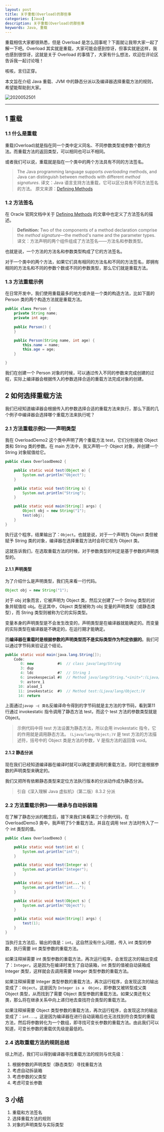 ```yaml
---
layout: post
title: 关于重载(Overload)的那些事
categories: [Java]
description: 关于重载(Overload)的那些事
keywords: Java, 重载
---
```


重载相信大家都很熟悉，但是 Overload 是怎么回事呢？下面就让我带大家一起了解一下吧。Overload 其实就是重载，大家可能会感到惊讶，但事实就是这样，我也感到很惊讶，这就是关于 Overload 的事情了，大家有什么想法，欢迎在评论区告诉我一起讨论哦！

咳咳，言归正穿。

本文旨在介绍 Java 重载、JVM 中的静态分派以及编译器选择重载方法的规则，希望能帮助到大家。

![2020052501](https://planeswalker23.github.io/images/posts/2020052501.png)

-----
## 1 重载
### 1.1 什么是重载
重载(Overload)就是指在同一个类中定义同名、不同参数类型或参数个数的方法。而重载方法的返回类型，可以相同也可以不相同。

或者我们可以说，重载就是指在一个类中的两个方法具有不同的方法签名。
> The Java programming language supports *overloading* methods, and Java can distinguish between methods with different *method signatures*.
> 译文：Java 语言支持方法重载，它可以区分具有不同方法签名的方法。
> 原文来源：[Defining Methods ](https://docs.oracle.com/javase/tutorial/java/javaOO/methods.html)

### 1.2 方法签名
在 Oracle 官网文档中关于 [Defining Methods](https://docs.oracle.com/javase/tutorial/java/javaOO/methods.html) 的文章中也定义了方法签名的描述。
> **Definition:** Two of the components of a method declaration comprise the *method signature*—the method's name and the parameter types.
> 译文：方法声明的两个组件组成了方法签名——方法名和参数类型。

也就是说，一个方法的方法名和参数类型构成了它的方法签名。

对于一个类中的两个方法，如果它们具有相同的方法名和不同的方法签名，即拥有相同的方法名和不同的参数个数或不同的参数类型，那么它们就是重载方法。

### 1.3 方法重载示例
在日常开发中，我们使用重载最多的地方或许是一个类的构造方法，比如下面的 Person 类的两个构造方法就是重载方法。

```java
public class Person {
    private String name;
    private int age;
    
    public Person() {
    }

    public Person(String name, int age) {
        this.name = name;
        this.age = age;
    }

}
```

我们在创建一个 Person 对象的时候，可以通过传入不同的参数来完成创建的过程，实际上编译器会根据传入的参数选择合适的重载方法完成对象的创建。


## 2 如何选择重载方法
我们已经知道编译器会根据传入的参数选择合适的重载方法来执行，那么下面的几个例子中编译器会选择哪个重载方法来执行呢？

### 2.1 方法重载示例2——声明类型
我在 OverloadDemo2 这个类中声明了两个重载方法 test，它们分别接收 Object 类和 String 类的参数。在 main 方法中，我又声明一个 Object 对象，并创建一个 String 对象赋值给它。

```java
public class OverloadDemo2 {

    public static void test(Object o) {
        System.out.println("Object");
    }

    public static void test(String s) {
        System.out.println("String");
    }

    public static void main(String[] args) {
        Object obj = new String("1");
        test(obj);
    }
}
```

执行这个程序，结果输出了：`Object`。也就是说，对于一个声明为 Object 类但被赋予 String 类的对象，编译器在选择重载方法时会将它视为 Object 类。

这就告诉我们，在选取重载方法的时候，对于参数类型的判定是基于参数的声明类型的。

#### 2.1.1 声明类型
为了介绍什么是声明类型，我们先来看一行代码。

```java
Object obj = new String("1");
```

对于 obj 对象而言，它被声明为 Object 类，然后又创建了一个 String 类型的对象并赋值给 obj。在这其中，Object 类型被称为 obj 变量的声明类型（或静态类型），而 String 类型则被称为它的实际类型。

变量本身的声明类型是不会发生改变的，声明类型是在编译器就能确定的。而变量的实际类型在编译器是不确定的，在运行期才能确定。

而**编译器在重载时是根据参数的声明类型而不是实际类型作为判定依据的**。我们可以通过字节码来验证这个结论。

```java
public static void main(java.lang.String[]);
    Code:
       0: new           #6  // class java/lang/String
       3: dup
       4: ldc           #7  // String 1
       6: invokespecial #8  // Method java/lang/String."<init>":(Ljava/lang/String;)V
       9: astore_1
      10: aload_1
      11: invokestatic  #9  // Method test:(Ljava/lang/Object;)V
      14: return
```

上面通过`javap -c 类名`反编译命令得到的字节码就是主方法的字节码，看到第11行通过 invokestatic 指令调用了静态方法 test，而这个 test 方法的参数类型就是 Object。
> 示例代码中将 test 方法设置为静态方法，所以会用 invokestatic 指令，它的作用就是调用静态方法。
> `(Ljava/lang/Object;)V` 是 test 方法的方法描述符，括号中的 Object 类是方法的参数，V 是指方法的返回值 void。

#### 2.1.2 静态分派
现在我们已经知道编译器在编译时就可以确定要调用的重载方法，同时它是根据参数的声明类型来确定的。

我们又把所有依赖静态类型来定位方法执行版本的分派动作成为静态分派。
> 引自《深入理解 Java 虚拟机》（第二版）8.3.2 分派

### 2.2 方法重载示例3——继承与自动拆装箱
在了解了静态分派的概念后，接下来我们来看第三个示例代码，在 OverloadDemo3 类中，我声明了5个重载方法，并且在调用 test 方法时传入了一个 int 类型的值。

```java
public class OverloadDemo3 {

    public static void test(int o) {
        System.out.println("int");
    }

    public static void test(Integer o) {
        System.out.println("Integer");
    }

    public static void test(int... s) {
        System.out.println("int...");
    }

    public static void test(Object s) {
        System.out.println("Object");
    }

    public static void main(String[] args) {
        test(1);
    }
}
```

当执行主方法后，输出的值是：`int`。这自然没有什么问题，传入 int 类型的参数，执行需要 int 类型参数的重载方法。

如果注释掉需要 int 类型参数的重载方法，再次运行程序，会发现这次的输出变成了：`Integer`。这是因为在编译时发生了自动装箱，int 类型的值被自动装箱成 Integer 类型，这样就会去调用需要 Integer 类型参数的重载方法。

如果注释掉需要 Integer 类型参数的重载方法，再次运行程序，会发现这次的输出变成了：`Object`。这是因为 `Integer is a  Objec`，即参数又被转型成父类 Object 类型，从而找到了需要 Object 类型参数的重载方法。如果父类还有父类，那么将在继承关系中向上递归地去查找符合类型的重载方法。

如果注释掉需要 Object 类型参数的重载方法，再次运行程序，会发现这次的输出变成了：`int...`。这是因为编译器在进行自动装箱后也无法找到符合类型的重载方法，然后将参数转化为一个数组，即寻找可变长参数的重载方法。由此我们可以知道，可变长参数的重载优先级是最低的。

### 2.4 选取重载方法的规则总结
综上所述，我们可以得到编译器寻找重载方法的规则与优先级：
1. 根据参数的声明类型（静态类型）寻找重载方法
2. 考虑自动拆装箱
3. 考虑参数的父类型
4. 考虑可变长参数

## 3 小结
1. 重载和方法签名
2. 选择重载方法的规则
3. 对象的声明类型与实际类型